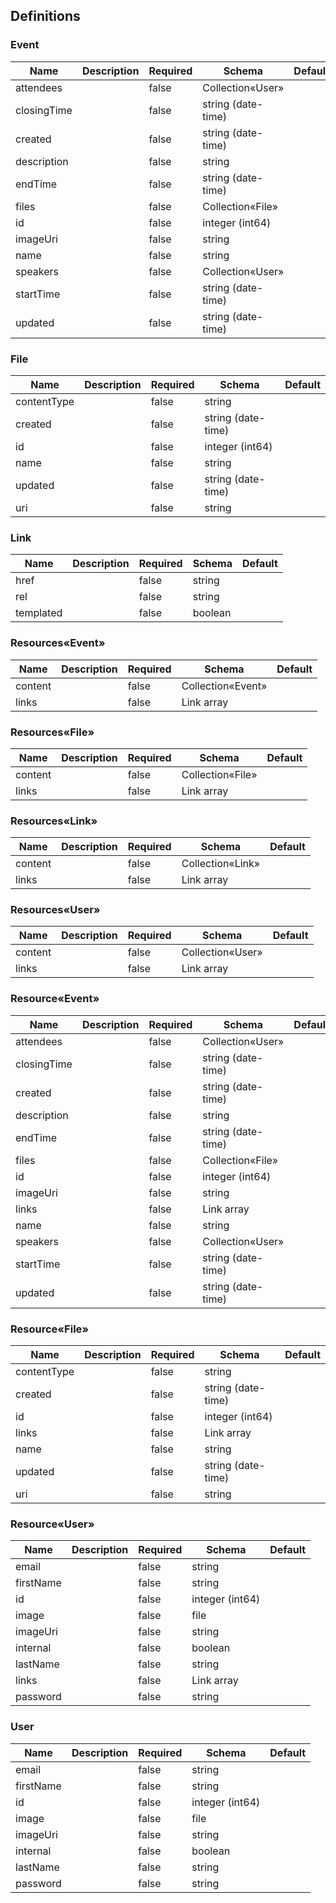 ## Definitions
### Event
|Name|Description|Required|Schema|Default|
|----|----|----|----|----|
|attendees||false|Collection«User»||
|closingTime||false|string (date-time)||
|created||false|string (date-time)||
|description||false|string||
|endTime||false|string (date-time)||
|files||false|Collection«File»||
|id||false|integer (int64)||
|imageUri||false|string||
|name||false|string||
|speakers||false|Collection«User»||
|startTime||false|string (date-time)||
|updated||false|string (date-time)||


### File
|Name|Description|Required|Schema|Default|
|----|----|----|----|----|
|contentType||false|string||
|created||false|string (date-time)||
|id||false|integer (int64)||
|name||false|string||
|updated||false|string (date-time)||
|uri||false|string||


### Link
|Name|Description|Required|Schema|Default|
|----|----|----|----|----|
|href||false|string||
|rel||false|string||
|templated||false|boolean||


### Resources«Event»
|Name|Description|Required|Schema|Default|
|----|----|----|----|----|
|content||false|Collection«Event»||
|links||false|Link array||


### Resources«File»
|Name|Description|Required|Schema|Default|
|----|----|----|----|----|
|content||false|Collection«File»||
|links||false|Link array||


### Resources«Link»
|Name|Description|Required|Schema|Default|
|----|----|----|----|----|
|content||false|Collection«Link»||
|links||false|Link array||


### Resources«User»
|Name|Description|Required|Schema|Default|
|----|----|----|----|----|
|content||false|Collection«User»||
|links||false|Link array||


### Resource«Event»
|Name|Description|Required|Schema|Default|
|----|----|----|----|----|
|attendees||false|Collection«User»||
|closingTime||false|string (date-time)||
|created||false|string (date-time)||
|description||false|string||
|endTime||false|string (date-time)||
|files||false|Collection«File»||
|id||false|integer (int64)||
|imageUri||false|string||
|links||false|Link array||
|name||false|string||
|speakers||false|Collection«User»||
|startTime||false|string (date-time)||
|updated||false|string (date-time)||


### Resource«File»
|Name|Description|Required|Schema|Default|
|----|----|----|----|----|
|contentType||false|string||
|created||false|string (date-time)||
|id||false|integer (int64)||
|links||false|Link array||
|name||false|string||
|updated||false|string (date-time)||
|uri||false|string||


### Resource«User»
|Name|Description|Required|Schema|Default|
|----|----|----|----|----|
|email||false|string||
|firstName||false|string||
|id||false|integer (int64)||
|image||false|file||
|imageUri||false|string||
|internal||false|boolean||
|lastName||false|string||
|links||false|Link array||
|password||false|string||


### User
|Name|Description|Required|Schema|Default|
|----|----|----|----|----|
|email||false|string||
|firstName||false|string||
|id||false|integer (int64)||
|image||false|file||
|imageUri||false|string||
|internal||false|boolean||
|lastName||false|string||
|password||false|string||


